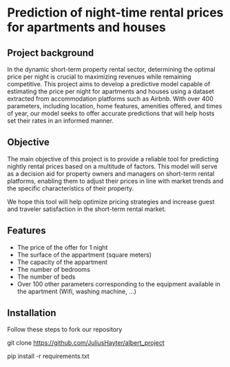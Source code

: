 # Prediction of night-time rental prices for apartments and houses

## Project background

In the dynamic short-term property rental sector, determining the optimal price per night is crucial to maximizing revenues while remaining competitive. This project aims to develop a predictive model capable of estimating the price per night for apartments and houses using a dataset extracted from accommodation platforms such as Airbnb. With over 400 parameters, including location, home features, amenities offered, and times of year, our model seeks to offer accurate predictions that will help hosts set their rates in an informed manner.

## Objective

The main objective of this project is to provide a reliable tool for predicting nightly rental prices based on a multitude of factors. This model will serve as a decision aid for property owners and managers on short-term rental platforms, enabling them to adjust their prices in line with market trends and the specific characteristics of their property.

We hope this tool will help optimize pricing strategies and increase guest and traveler satisfaction in the short-term rental market.

## Features 

* The price of the offer for 1 night
* The surface of the appartment (square meters)
* The capacity of the appartment
* The number of bedrooms
* The number of beds
* Over 100 other parameters corresponding to the equipment available in the apartment (Wifi, washing machine, ...)


## Installation

Follow these steps to fork our repository 

git clone https://github.com/JuliusHayter/albert_project

pip install -r requirements.txt